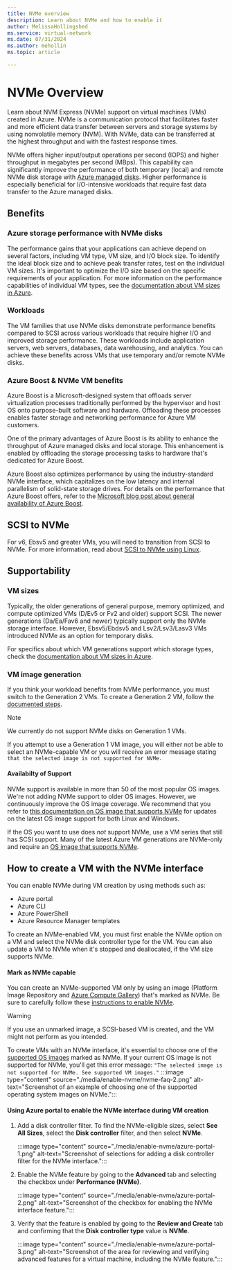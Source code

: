 ```yaml
---
title: NVMe overview
description: Learn about NVMe and how to enable it 
author: MelissaHollingshed
ms.service: virtual-network
ms.date: 07/31/2024
ms.author: mehollin
ms.topic: article

---
```

# NVMe Overview

Learn about NVM Express (NVMe) support on virtual machines (VMs) created in Azure. NVMe is a communication protocol that facilitates faster and more efficient data transfer between servers and storage systems by using nonvolatile memory (NVM). With NVMe, data can be transferred at the highest throughput and with the fastest response times.

NVMe offers higher input/output operations per second (IOPS) and higher throughput in megabytes per second (MBps). This capability can significantly improve the performance of both temporary (local) and remote NVMe disk storage with [Azure managed disks](/azure/virtual-machines/managed-disks-overview). Higher performance is especially beneficial for I/O-intensive workloads that require fast data transfer to the Azure managed disks.

## Benefits

### Azure storage performance with NVMe disks

The performance gains that your applications can achieve depend on several factors, including VM type, VM size, and I/O block size. To identify the ideal block size and to achieve peak transfer rates, test on the individual VM sizes. It's important to optimize the I/O size based on the specific requirements of your application. For more information on the performance capabilities of individual VM types, see the [documentation about VM sizes in Azure](/azure/virtual-machines/sizes).

### Workloads

The VM families that use NVMe disks demonstrate performance benefits compared to SCSI across various workloads that require higher I/O and improved storage performance. These workloads include application servers, web servers, databases, data warehousing, and analytics. You can achieve these benefits across VMs that use temporary and/or remote NVMe disks.

### Azure Boost & NVMe VM benefits

Azure Boost is a Microsoft-designed system that offloads server virtualization processes traditionally performed by the hypervisor and host OS onto purpose-built software and hardware. Offloading these processes enables faster storage and networking performance for Azure VM customers.

One of the primary advantages of Azure Boost is its ability to enhance the throughput of Azure managed disks and local storage. This enhancement is enabled by offloading the storage processing tasks to hardware that's dedicated for Azure Boost.

Azure Boost also optimizes performance by using the industry-standard NVMe interface, which capitalizes on the low latency and internal parallelism of solid-state storage drives. For details on the performance that Azure Boost offers, refer to the [Microsoft blog post about general availability of Azure Boost](https://techcommunity.microsoft.com/t5/azure-infrastructure-blog/announcing-the-general-availability-of-azure-boost/ba-p/3981384).


## SCSI to NVMe

For v6, Ebsv5 and greater VMs, you will need to transition from SCSI to NVMe. For more information, read about [SCSI to NVMe using Linux](../../articles/virtual-machines/nvme-linux.md).


## Supportability

### VM sizes

Typically, the older generations of general purpose, memory optimized, and compute optimized VMs (D/Ev5 or Fv2 and older) support SCSI. The newer generations (Da/Ea/Fav6 and newer) typically support only the NVMe storage interface. However, Ebsv5/Ebdsv5 and Lsv2/Lsv3/Lasv3 VMs introduced NVMe as an option for temporary disks.

For specifics about which VM generations support which storage types, check the [documentation about VM sizes in Azure](/azure/virtual-machines/sizes).

### VM image generation

If you think your workload benefits from NVMe performance, you must switch to the Generation 2 VMs. To create a Generation 2 VM, follow the [documented steps](/azure/virtual-machines/generation-2#creating-a-generation-2-vm).

> [!NOTE]
> We currently do not support NVMe disks on Generation 1 VMs.

If you attempt to use a Generation 1 VM image, you will either not be able to select an NVMe-capable VM or you will receive an error message stating `that the selected image is not supported for NVMe.`

#### Availabilty of Support

NVMe support is available in more than 50 of the most popular OS images. We're not adding NVMe support to older OS images. However, we continuously improve the OS image coverage. We recommend that you refer to [this documentation on OS image that supports NVMe](/azure/virtual-machines/enable-nvme-interface) for updates on the latest OS image support for both Linux and Windows.

If the OS you want to use does *not* support NVMe, use a VM series that still has SCSI support. Many of the latest Azure VM generations are NVMe-only and require an [OS image that supports NVMe](/azure/virtual-machines/enable-nvme-interface).

## How to create a VM with the NVMe interface

You can enable NVMe during VM creation by using methods such as:

- Azure portal 
- Azure CLI
- Azure PowerShell
- Azure Resource Manager templates

To create an NVMe-enabled VM, you must first enable the NVMe option on a VM and select the NVMe disk controller type for the VM. You can also update a VM to NVMe when it's stopped and deallocated, if the VM size supports NVMe.

#### Mark as NVMe capable  

You can create an NVMe-supported VM only by using an image (Platform Image Repository and [Azure Compute Gallery](/azure/virtual-machines/shared-image-galleries?tabs=azure-cli)) that's marked as NVMe. Be sure to carefully follow these [instructions to enable NVMe](/azure/virtual-machines/enable-nvme-interface).

> [!WARNING]
> If you use an unmarked image, a SCSI-based VM is created, and the VM might not perform as you intended.

To create VMs with an NVMe interface, it's essential to choose one of the [supported OS images](/azure/virtual-machines/enable-nvme-interface) marked as NVMe. If your current OS image is not supported for NVMe, you'll get this error message: ` "The selected image is not supported for NVMe. See supported VM images." `
    :::image type="content" source="./media/enable-nvme/nvme-faq-2.png" alt-text="Screenshot of an example of choosing one of the supported operating system images on NVMe.":::

#### Using Azure portal to enable the NVMe interface during VM creation

1. Add a disk controller filter. To find the NVMe-eligible sizes, select **See All Sizes**, select the **Disk controller** filter, and then select **NVMe**.

    :::image type="content" source="./media/enable-nvme/azure-portal-1.png" alt-text="Screenshot of selections for adding a disk controller filter for the NVMe interface.":::

1. Enable the NVMe feature by going to the **Advanced** tab and selecting the checkbox under **Performance (NVMe)**.

    :::image type="content" source="./media/enable-nvme/azure-portal-2.png" alt-text="Screenshot of the checkbox for enabling the NVMe interface feature.":::

1. Verify that the feature is enabled by going to the **Review and Create** tab and confirming that the **Disk controller type** value is **NVMe**.

    :::image type="content" source="./media/enable-nvme/azure-portal-3.png" alt-text="Screenshot of the area for reviewing and verifying advanced features for a virtual machine, including the NVMe feature.":::
